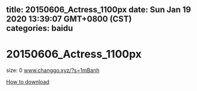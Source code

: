 
title: 20150606_Actress_1100px
date: Sun Jan 19 2020 13:39:07 GMT+0800 (CST)    
categories: baidu
---

# 20150606_Actress_1100px
size: 0
 www.changgo.xyz/?s=1mBanh
 

[How to download](https://bpcam.bemobtrk.com/go/2ceec3aa-1ca2-46d6-b9ff-aaa5c184517c?jno=2788)